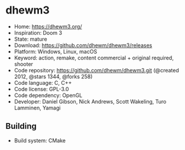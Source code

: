# dhewm3

- Home: https://dhewm3.org/
- Inspiration: Doom 3
- State: mature
- Download: https://github.com/dhewm/dhewm3/releases
- Platform: Windows, Linux, macOS
- Keyword: action, remake, content commercial + original required, shooter
- Code repository: https://github.com/dhewm/dhewm3.git (@created 2012, @stars 1344, @forks 258)
- Code language: C, C++
- Code license: GPL-3.0
- Code dependency: OpenGL
- Developer: Daniel Gibson, Nick Andrews, Scott Wakeling, Turo Lamminen, Yamagi

## Building

- Build system: CMake

